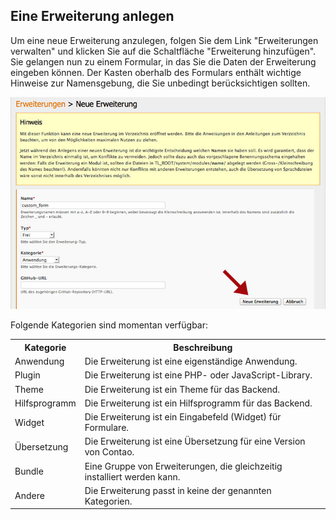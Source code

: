 ## Eine Erweiterung anlegen

Um eine neue Erweiterung anzulegen, folgen Sie dem Link "Erweiterungen
verwalten" und klicken Sie auf die Schaltfläche "Erweiterung hinzufügen". Sie
gelangen nun zu einem Formular, in das Sie die Daten der Erweiterung eingeben
können. Der Kasten oberhalb des Formulars enthält wichtige Hinweise zur
Namensgebung, die Sie unbedingt berücksichtigen sollten.

![](images/erweiterung-hinzufuegen.jpg)

Folgende Kategorien sind momentan verfügbar:

<table>
<tr>
  <th>Kategorie</th>
  <th>Beschreibung</th>
</tr>
<tr>
  <td>Anwendung</td>
  <td>Die Erweiterung ist eine eigenständige Anwendung.</td>
</tr>
<tr>
  <td>Plugin</td>
  <td>Die Erweiterung ist eine PHP- oder JavaScript-Library.</td>
</tr>
<tr>
  <td>Theme</td>
  <td>Die Erweiterung ist ein Theme für das Backend.</td>
</tr>
<tr>
  <td>Hilfsprogramm</td>
  <td>Die Erweiterung ist ein Hilfsprogramm für das Backend.</td>
</tr>
<tr>
  <td>Widget</td>
  <td>Die Erweiterung ist ein Eingabefeld (Widget) für Formulare.</td>
</tr>
<tr>
  <td>Übersetzung</td>
  <td>Die Erweiterung ist eine Übersetzung für eine Version von Contao.</td>
</tr>
<tr>
  <td>Bundle</td>
  <td>Eine Gruppe von Erweiterungen, die gleichzeitig installiert werden kann.</td>
</tr>
<tr>
  <td>Andere</td>
  <td>Die Erweiterung passt in keine der genannten Kategorien.</td>
</tr>
</table>
